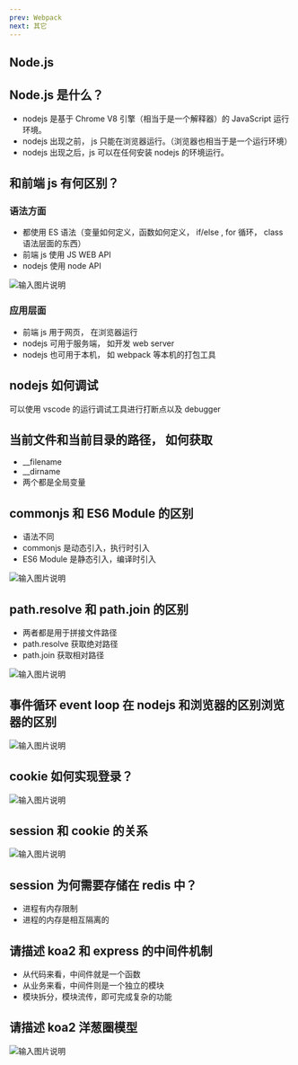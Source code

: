 ```yaml
---
prev: Webpack
next: 其它
---
```


## Node.js

## Node.js 是什么？

- nodejs 是基于 Chrome V8 引擎（相当于是一个解释器）的 JavaScript 运行环境。
- nodejs 出现之前， js 只能在浏览器运行。（浏览器也相当于是一个运行环境）
- nodejs 出现之后，js 可以在任何安装 nodejs 的环境运行。



## 和前端 js 有何区别？



### 语法方面

- 都使用 ES 语法（变量如何定义，函数如何定义， if/else , for 循环， class 语法层面的东西）
- 前端 js 使用 JS WEB API
- nodejs 使用 node API

![输入图片说明](https://blog-picgo-typora.oss-cn-hangzhou.aliyuncs.com/jsyufa.png)



### 应用层面

- 前端 js 用于网页， 在浏览器运行
- nodejs 可用于服务端， 如开发 web server
- nodejs 也可用于本机， 如 webpack 等本机的打包工具



## nodejs 如何调试

可以使用 vscode 的运行调试工具进行打断点以及 debugger



## 当前文件和当前目录的路径， 如何获取

- \_\_filename
- \_\_dirname
- 两个都是全局变量



## commonjs 和 ES6 Module 的区别

- 语法不同
- commonjs 是动态引入，执行时引入
- ES6 Module 是静态引入，编译时引入

![输入图片说明](https://blog-picgo-typora.oss-cn-hangzhou.aliyuncs.com/yufabutonmga.png)



## path.resolve 和 path.join 的区别

- 两者都是用于拼接文件路径
- path.resolve 获取绝对路径
- path.join 获取相对路径

![输入图片说明](https://blog-picgo-typora.oss-cn-hangzhou.aliyuncs.com/zhiojielaiba.png)



## 事件循环 event loop 在 nodejs 和浏览器的区别浏览器的区别

![输入图片说明](https://blog-picgo-typora.oss-cn-hangzhou.aliyuncs.com/loopsxun.png)



## cookie 如何实现登录？

![输入图片说明](https://blog-picgo-typora.oss-cn-hangzhou.aliyuncs.com/co0okiedn.png)



## session 和 cookie 的关系

![输入图片说明](https://blog-picgo-typora.oss-cn-hangzhou.aliyuncs.com/session-cookie.png)



## session 为何需要存储在 redis 中？

- 进程有内存限制
- 进程的内存是相互隔离的



## 请描述 koa2 和 express 的中间件机制

- 从代码来看，中间件就是一个函数
- 从业务来看，中间件则是一个独立的模块
- 模块拆分，模块流传，即可完成复杂的功能



## 请描述 koa2 洋葱圈模型

![输入图片说明](https://blog-picgo-typora.oss-cn-hangzhou.aliyuncs.com/yangcongquan.png)



